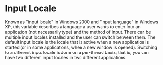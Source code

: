 

# Input Locale

Known as "input locale" in Windows 2000 and "input language" in Windows XP, this variable describes a language a user wants to enter into an application (not necessarily type) and the method of input. There can be multiple input locales installed and the user can switch between them. The default input locale is the locale that is active when a new application is started (or in some applications, when a new window is opened). Switching to a different input locale is done on a per-thread basis; that is, you can have two different input locales in two different applications.


